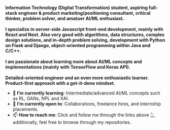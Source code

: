 <div>
    <div align=left>
        <br>
        <p>
            <strong>
                Information Technology (Digital Transformation) student, aspiring full-stack engineer & product marketing/positioning consultant, critical thinker, problem solver, and amatuer AI/ML enthusiast.<br><br>
                I specialize in server-side Javascript front-end development, mainly with React and Next. Also very good with algorithms, data structures, complex design solutions, and in-depth problem solving, development with Python on Flask and Django, object-oriented programming within Java and C/C++.<br><br>
                I am passionate about learning more about AI/ML concepts and implementations (mainly with TensorFlow and Keras API).<br><br>
                Detailed-oriented engineer and an even more enthusiastic learner. Product-first approach with a get-it-done mindset.
            </strong>
        </p>
        <ul>
            <li>🌱 <b>I’m currently learning</b>: Intermediate/advanced AI/ML concepts such as RL, GANs, NPL and XAI.</li>
            <li>🤔 <b>I’m currently open to</b>: Collaborations, freelance hires, and internship placements.</li>
            <li>📫 <b>How to reach me</b>: Click and follow me through the links above 👆, additionally, feel free to browse through my repositories.</li>
        </ul>
    </div>
</div>
